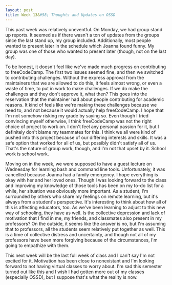 ```yaml
---
layout: post
title: Week 13&#58; Thoughts and Updates on OSSD
---
```


<!-- -->

This past week was relatively uneventful. On Monday, we had group stand up reports. It seemed as if there wasn't a ton of updates from the groups since the last stand up, my group included. Additionally, most people wanted to present later in the schedule which Joanna found funny. My group was one of those who wanted to present later (though, not on the last day).

To be honest, it doesn't feel like we've made much progress on contributing to freeCodeCamp. The first two issues seemed fine, and then we switched to contributing challenges. Without the express approval from the maintainers that we are allowed to do this, it feels almost wrong, or even a waste of time, to put in work to make challenges. If we do make the challenges and they don't approve it, what then? This goes into the reservation that the maintainer had about people contributing for academic reasons. It kind of feels like we're making these challenges because we need to, and not because it would actually help freeCodeCamp. I hope that I'm not somehow risking my grade by saying so. Even though I tried convincing myself otherwise, I think freeCodeCamp was not the right choice of project to work on. I don't feel any personal passion for it, but I definitely don't blame my teammates for this. I think we all were kind of pushed into this project because of our differing interests and skills. It was a safe option that worked for all of us, but possibly didn't satisfy all of us. That's the nature of group work, though, and I'm not that upset by it. School work is school work.

Moving on in the week, we were supposed to have a guest lecture on Wednesday for learning bash and command line tools. Unfortunately, it was cancelled because Joanna had a family emergency. I hope everything is okay with her and her loved ones. Though I was looking forward to the class and improving my knowledge of those tools has been on my to-do list for a while, her situation was obviously more important. As a student, I'm surrounded by others who share my feelings on remote learning, but it's always from a student's perspective. It's interesting to think about how all of this is affecting educators, too. As we've been learning to adjust to this new way of schooling, they have as well. Is the collective depression and lack of motivation that I find in me, my friends, and classmates also present in my professors? On the outside, it seems like the answer is no, but I'm assuming that to professors, all the students seem relatively put together as well. This is a time of collective distress and uncertainty, and though not all of my professors have been more forgiving because of the circumstances, I'm going to empathize with them.

This next week will be the last full week of class and I can't say I'm not excited for it. Motivation has been close to nonexistant and I'm looking forward to not having virtual classes to worry about. I'm sad this semester turned out like this and I wish I had gotten more out of my classes (especially OSSD), but I suppose that's what the reality is now.
